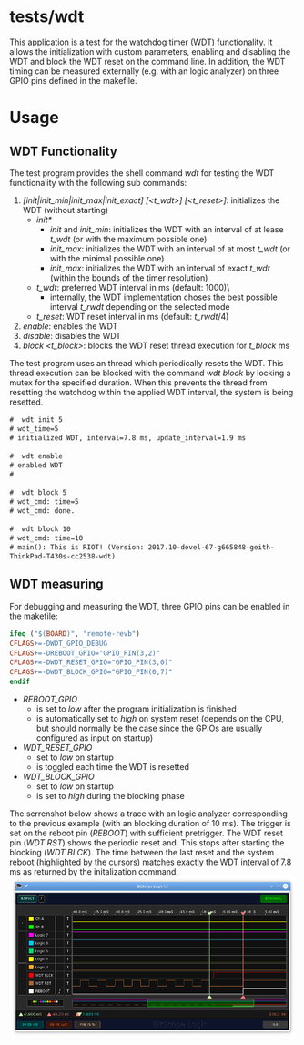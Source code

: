 tests/wdt
=========

This application is a test for the watchdog timer (WDT) functionality. It allows
the initialization with custom parameters, enabling and disabling the WDT and
block the WDT reset on the command line.
In addition, the WDT timing can be measured externally (e.g. with an logic
analyzer) on three GPIO pins defined in the makefile.

Usage
=====

WDT Functionality
-----------------
The test program provides the shell command _wdt_ for testing the WDT
functionality with the following sub commands:
1. _[init|init_min|init_max|init_exact] [<t_wdt>] [<t_reset>]_: initializes the
  WDT (without starting)
    * _init*_
      * _init_ and _init_min_: initializes the WDT with an interval of at lease
        _t_wdt_ (or with the maximum possible one)
      * _init_max_: initializes the WDT with an interval of at most
        _t_wdt_ (or with the minimal possible one)
      * _init_max_: initializes the WDT with an interval of exact
        _t_wdt_ (within the bounds of the timer resolution)
    * _t_wdt_: preferred WDT interval in ms (default: 1000)\
      * internally, the WDT implementation choses the best possible interval
        _t_rwdt_ depending on the selected mode
    * _t_reset_: WDT reset interval in ms (default: _t_rwdt_/4)
2. _enable_: enables the WDT
3. _disable_: disables the WDT
4. _block <t_block>_: blocks the WDT reset thread execution for _t_block_ ms

The test program uses an thread which periodically resets the WDT. This thread execution can be blocked with the command _wdt block_ by locking a mutex for the
specified duration. When this prevents the thread from resetting the watchdog
within the applied WDT interval, the system is being resetted.

```
#  wdt init 5
# wdt_time=5
# initialized WDT, interval=7.8 ms, update_interval=1.9 ms

#  wdt enable
# enabled WDT
#

#  wdt block 5
# wdt_cmd: time=5
# wdt_cmd: done.

#  wdt block 10
# wdt_cmd: time=10
# main(): This is RIOT! (Version: 2017.10-devel-67-g665848-geith-ThinkPad-T430s-cc2538-wdt)
```

WDT measuring
-------------
For debugging and measuring the WDT, three GPIO pins can be enabled in the
makefile:
```makefile
ifeq ("$(BOARD)", "remote-revb")
CFLAGS+=-DWDT_GPIO_DEBUG
CFLAGS+=-DREBOOT_GPIO="GPIO_PIN(3,2)"
CFLAGS+=-DWDT_RESET_GPIO="GPIO_PIN(3,0)"
CFLAGS+=-DWDT_BLOCK_GPIO="GPIO_PIN(0,7)"
endif
```
* _REBOOT_GPIO_
  * is set to _low_ after the program initialization is finished
  * is automatically set to _high_ on system reset
    (depends on the CPU, but should normally be the case since the GPIOs are
    usually configured as input on startup)
* _WDT_RESET_GPIO_
  * set to _low_ on startup
  * is toggled each time the WDT is resetted
* _WDT_BLOCK_GPIO_
  * set to _low_ on startup
  * is set to _high_ during the blocking phase

The scrrenshot below shows a trace with an logic analyzer corresponding to the 
previous example (with an blocking duration of 10 ms). The trigger is set on the
reboot pin (_REBOOT_) with sufficient pretrigger. The WDT reset pin (_WDT RST_) 
shows the periodic reset and. This stops after starting the blocking 
(_WDT BLCK_). The time between the last reset and the system reboot (highlighted 
by the cursors) matches exactly the WDT interval of 7.8 ms as returned by the 
initalization command.
![WDT GPIO Debugging](example_wdt_gpio.png)
